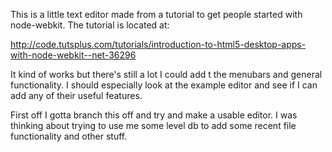 This is a little text editor made from a tutorial to get people started with node-webkit. The tutorial is located at:

http://code.tutsplus.com/tutorials/introduction-to-html5-desktop-apps-with-node-webkit--net-36296

It kind of works but there's still a lot I could add t the menubars and general functionality.  I should especially look at the example editor and see if I can add any of their useful features.  

First off I gotta branch this off and try and make a usable editor.  I was thinking about trying to use me some level db to add some recent file functionality and other stuff.
